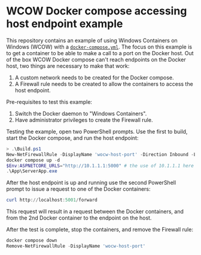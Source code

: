 # WCOW Docker compose accessing host endpoint example

This repository contains an example of using Windows Containers on Windows (WCOW)
with a [`docker-compose.yml`](./docker-compose.yml). The focus on this example
is to get a container to be able to make a call to a port on the Docker host.
Out of the box WCOW Docker compose can't reach endpoints on the Docker host,
two things are necessary to make that work:

1. A custom network needs to be created for the Docker compose.
1. A Firewall rule needs to be created to allow the containers to access
  the host endpoint.

Pre-requisites to test this example:

1. Switch the Docker daemon to "Windows Containers".
1. Have administrator privileges to create the Firewall rule.

Testing the example, open two PowerShell prompts. Use the first to build,
start the Docker compose, and run the host endpoint:

```PowerShell
> .\Build.ps1
New-NetFirewallRule -DisplayName 'wocw-host-port' -Direction Inbound -LocalAddress 10.1.1.1 -LocalPort 5000 -Protocol TCP -Action Allow -Profile Any
docker compose up -d
$Env:ASPNETCORE_URLS="http://10.1.1.1:5000" # the use of 10.1.1.1 here requires the docker compose network to be already in place
.\App\ServerApp.exe
```

After the host endpoint is up and running use the second PowerShell prompt
to issue a request to one of the Docker containers:

```PowerShell
curl http://localhost:5001/forward
```

This request will result in a request between the Docker containers, and
from the 2nd Docker container to the endpoint on the host.

After the test is complete, stop the containers, and remove the Firewall rule:

```PowerShell
docker compose down
Remove-NetFirewallRule -DisplayName 'wocw-host-port'
```
